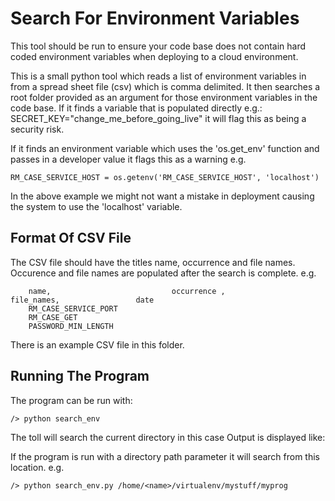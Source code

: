# Search For Environment Variables
This tool should be run to ensure your code base does not contain hard coded environment variables when deploying to
a cloud environment. 

This is a small python tool which reads a list of environment variables in from a spread sheet file (csv) which is comma
delimited. It then searches a root folder provided as an argument for those environment variables in the code base. If
it finds a variable that is populated directly e.g.: SECRET_KEY="change_me_before_going_live" it will flag this as 
being a security risk.

If it finds an environment variable which uses the 'os.get_env' function and passes in a developer value it flags this
as a warning e.g. 

	RM_CASE_SERVICE_HOST = os.getenv('RM_CASE_SERVICE_HOST', 'localhost')
	
In the above example we might not want a mistake in deployment causing the system to use the 'localhost' variable.


## Format Of CSV File
The CSV file should have the titles name, occurrence and file names. Occurence and file names are populated after the
search is complete. e.g.


		name,                           occurrence ,                    file_names,                 date
		RM_CASE_SERVICE_PORT
		RM_CASE_GET
		PASSWORD_MIN_LENGTH
		

There is an example CSV file in this folder.


## Running The Program
The program can be run with:

	/> python search_env

The toll will search the current directory in this case
Output is displayed like:



If the program is run with a directory path parameter it will search from this location. e.g.

	/> python search_env.py /home/<name>/virtualenv/mystuff/myprog
	



